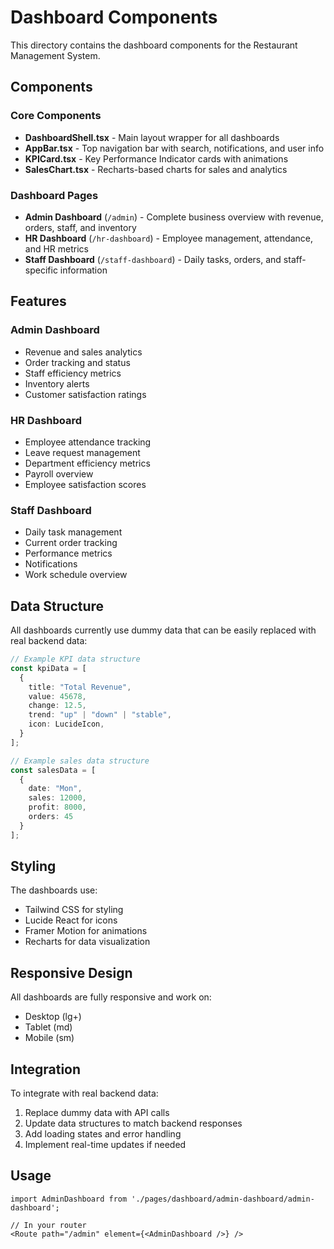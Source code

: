 # Dashboard Components

This directory contains the dashboard components for the Restaurant Management System.

## Components

### Core Components
- **DashboardShell.tsx** - Main layout wrapper for all dashboards
- **AppBar.tsx** - Top navigation bar with search, notifications, and user info
- **KPICard.tsx** - Key Performance Indicator cards with animations
- **SalesChart.tsx** - Recharts-based charts for sales and analytics

### Dashboard Pages
- **Admin Dashboard** (`/admin`) - Complete business overview with revenue, orders, staff, and inventory
- **HR Dashboard** (`/hr-dashboard`) - Employee management, attendance, and HR metrics
- **Staff Dashboard** (`/staff-dashboard`) - Daily tasks, orders, and staff-specific information

## Features

### Admin Dashboard
- Revenue and sales analytics
- Order tracking and status
- Staff efficiency metrics
- Inventory alerts
- Customer satisfaction ratings

### HR Dashboard
- Employee attendance tracking
- Leave request management
- Department efficiency metrics
- Payroll overview
- Employee satisfaction scores

### Staff Dashboard
- Daily task management
- Current order tracking
- Performance metrics
- Notifications
- Work schedule overview

## Data Structure

All dashboards currently use dummy data that can be easily replaced with real backend data:

```typescript
// Example KPI data structure
const kpiData = [
  {
    title: "Total Revenue",
    value: 45678,
    change: 12.5,
    trend: "up" | "down" | "stable",
    icon: LucideIcon,
  }
];

// Example sales data structure
const salesData = [
  {
    date: "Mon",
    sales: 12000,
    profit: 8000,
    orders: 45
  }
];
```

## Styling

The dashboards use:
- Tailwind CSS for styling
- Lucide React for icons
- Framer Motion for animations
- Recharts for data visualization

## Responsive Design

All dashboards are fully responsive and work on:
- Desktop (lg+)
- Tablet (md)
- Mobile (sm)

## Integration

To integrate with real backend data:

1. Replace dummy data with API calls
2. Update data structures to match backend responses
3. Add loading states and error handling
4. Implement real-time updates if needed

## Usage

```tsx
import AdminDashboard from './pages/dashboard/admin-dashboard/admin-dashboard';

// In your router
<Route path="/admin" element={<AdminDashboard />} />
```
